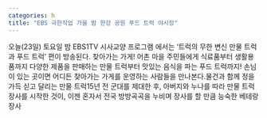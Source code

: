 ```yaml
---
categories: h
title: "EBS 극한직업 가을 밤 한강 공원 푸드 트럭 야시장"
---
```

오늘(23일) 토요일 밤 EBS1TV 시사교양 프로그램 에서는 ‘트럭의 무한 변신 만물 트럭과 푸드 트럭’ 편이 방송된다. 찾아가는 가게! 어촌 마을 주민들에게 식료품부터 생활용품까지 다양한 제품을 판매하는 만물 트럭부터 맛있는 음식을 파는 푸드 트럭까지! 손님이 있는 곳이면 어디든 찾아가는 가게를 운영하는 사람들을 만나본다.물건과 함께 정을 가득 싣고 달리는 만물 트럭15년 전 군대를 제대한 후, 아버지와 누나를 따라 만물 트럭 장사를 시작한 것이, 이젠 혼자서 전국 방방곡곡을 누비며 장사를 할 만큼 능숙한 베테랑 장사